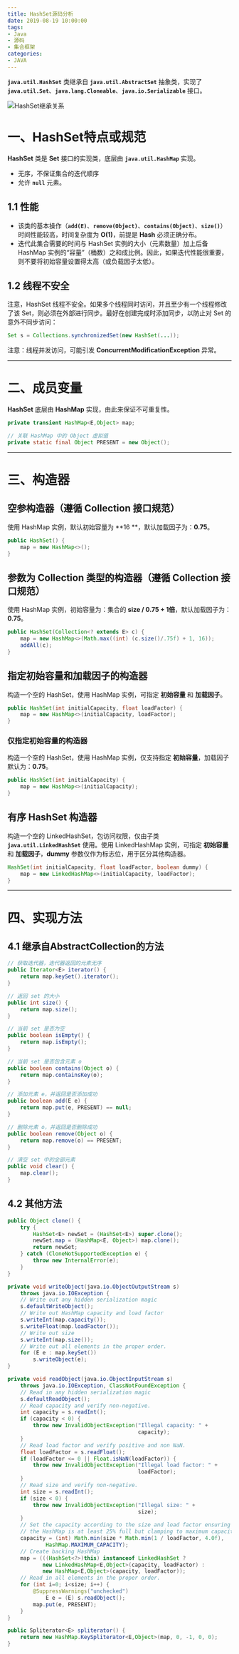 ```yaml
---
title: HashSet源码分析
date: 2019-08-19 10:00:00
tags:
- Java
- 源码
- 集合框架
categories:
- JAVA
---
```


**`java.util.HashSet`** 类继承自 **`java.util.AbstractSet`** 抽象类，实现了 **`java.util.Set`**、**`java.lang.Cloneable`**、**`java.io.Serializable`** 接口。

![HashSet继承关系](/images/javase/HashSet-source-analysis/HashSet1.png "HashSet继承关系")

# 一、HashSet特点或规范

**HashSet** 类是 **Set** 接口的实现类，底层由 **`java.util.HashMap`** 实现。
- 无序，不保证集合的迭代顺序
- 允许 **`null`** 元素。

## 1.1 性能

- 该类的基本操作（**`add(E)`**、**`remove(Object)`**、**`contains(Object)`**、**`size()`**）时间性能较高，时间复杂度为 **O(1)**，前提是 **Hash** 必须正确分布。
- 迭代此集合需要的时间与 HashSet 实例的大小（元素数量）加上后备 HashMap 实例的“容量”（桶数）之和成比例。因此，如果迭代性能很重要，则不要将初始容量设置得太高（或负载因子太低）。

## 1.2 线程不安全

注意，HashSet 线程不安全。如果多个线程同时访问，并且至少有一个线程修改了该 Set，则必须在外部进行同步。最好在创建完成时添加同步，以防止对 Set 的意外不同步访问：

```java
Set s = Collections.synchronizedSet(new HashSet(...));
```

注意：线程并发访问，可能引发 **ConcurrentModificationException** 异常。

---

# 二、成员变量

**HashSet** 底层由 **HashMap** 实现，由此来保证不可重复性。
```java
private transient HashMap<E,Object> map;

// 关联 HashMap 中的 Object 虚拟值
private static final Object PRESENT = new Object();
```

---

# 三、构造器

## 空参构造器（遵循 Collection 接口规范）

使用 HashMap 实例，默认初始容量为 **16 **，默认加载因子为：**0.75**。
```java
public HashSet() {
    map = new HashMap<>();
}
```

## 参数为 Collection 类型的构造器（遵循 Collection 接口规范）

使用 HashMap 实例，初始容量为：集合的 **size / 0.75 + 1倍**，默认加载因子为：**0.75**。
```java
public HashSet(Collection<? extends E> c) {
    map = new HashMap<>(Math.max((int) (c.size()/.75f) + 1, 16));
    addAll(c);
}
```

## 指定初始容量和加载因子的构造器

构造一个空的 HashSet，使用 HashMap 实例，可指定 **初始容量** 和 **加载因子**。
```java
public HashSet(int initialCapacity, float loadFactor) {
    map = new HashMap<>(initialCapacity, loadFactor);
}
```

### 仅指定初始容量的构造器

构造一个空的 HashSet，使用 HashMap 实例，仅支持指定 **初始容量**，加载因子默认为：**0.75**。
```java
public HashSet(int initialCapacity) {
    map = new HashMap<>(initialCapacity);
}
```

## 有序 HashSet 构造器

构造一个空的 LinkedHashSet，包访问权限，仅由子类 **`java.util.LinkedHashSet`** 使用。使用 LinkedHashMap 实例，可指定 **初始容量** 和 **加载因子**，**dummy** 参数仅作为标志位，用于区分其他构造器。
```java
HashSet(int initialCapacity, float loadFactor, boolean dummy) {
    map = new LinkedHashMap<>(initialCapacity, loadFactor);
}
```

---

# 四、实现方法

## 4.1 继承自AbstractCollection的方法

```java
// 获取迭代器，迭代器返回的元素无序
public Iterator<E> iterator() {
    return map.keySet().iterator();
}

// 返回 set 的大小
public int size() {
    return map.size();
}

// 当前 set 是否为空
public boolean isEmpty() {
    return map.isEmpty();
}

// 当前 set 是否包含元素 o
public boolean contains(Object o) {
    return map.containsKey(o);
}

// 添加元素 e，并返回是否添加成功
public boolean add(E e) {
    return map.put(e, PRESENT) == null;
}

// 删除元素 o，并返回是否删除成功
public boolean remove(Object o) {
    return map.remove(o) == PRESENT;
}

// 清空 set 中的全部元素
public void clear() {
    map.clear();
}
```

## 4.2 其他方法

```java
public Object clone() {
    try {
        HashSet<E> newSet = (HashSet<E>) super.clone();
        newSet.map = (HashMap<E, Object>) map.clone();
        return newSet;
    } catch (CloneNotSupportedException e) {
        throw new InternalError(e);
    }
}
```

```java
private void writeObject(java.io.ObjectOutputStream s)
    throws java.io.IOException {
    // Write out any hidden serialization magic
    s.defaultWriteObject();
    // Write out HashMap capacity and load factor
    s.writeInt(map.capacity());
    s.writeFloat(map.loadFactor());
    // Write out size
    s.writeInt(map.size());
    // Write out all elements in the proper order.
    for (E e : map.keySet())
        s.writeObject(e);
}
```

```java
private void readObject(java.io.ObjectInputStream s)
    throws java.io.IOException, ClassNotFoundException {
    // Read in any hidden serialization magic
    s.defaultReadObject();
    // Read capacity and verify non-negative.
    int capacity = s.readInt();
    if (capacity < 0) {
        throw new InvalidObjectException("Illegal capacity: " +
                                         capacity);
    }
    // Read load factor and verify positive and non NaN.
    float loadFactor = s.readFloat();
    if (loadFactor <= 0 || Float.isNaN(loadFactor)) {
        throw new InvalidObjectException("Illegal load factor: " +
                                         loadFactor);
    }
    // Read size and verify non-negative.
    int size = s.readInt();
    if (size < 0) {
        throw new InvalidObjectException("Illegal size: " +
                                         size);
    }
    // Set the capacity according to the size and load factor ensuring that
    // the HashMap is at least 25% full but clamping to maximum capacity.
    capacity = (int) Math.min(size * Math.min(1 / loadFactor, 4.0f),
            HashMap.MAXIMUM_CAPACITY);
    // Create backing HashMap
    map = (((HashSet<?>)this) instanceof LinkedHashSet ?
           new LinkedHashMap<E,Object>(capacity, loadFactor) :
           new HashMap<E,Object>(capacity, loadFactor));
    // Read in all elements in the proper order.
    for (int i=0; i<size; i++) {
        @SuppressWarnings("unchecked")
            E e = (E) s.readObject();
        map.put(e, PRESENT);
    }
}
```

```java
public Spliterator<E> spliterator() {
    return new HashMap.KeySpliterator<E,Object>(map, 0, -1, 0, 0);
}
```
